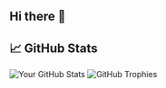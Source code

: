 ## Hi there 👋

<!--
**myphyk/myphyk** is a ✨ _special_ ✨ repository because its `README.md` (this file) appears on your GitHub profile.

Here are some ideas to get you started:

- 🔭 I’m currently working on ...
- 🌱 I’m currently learning ...
- 👯 I’m looking to collaborate on ...
- 🤔 I’m looking for help with ...
- 💬 Ask me about ...
- 📫 How to reach me: ...
- 😄 Pronouns: ...
- ⚡ Fun fact: ...
-->
## 📈 GitHub Stats
![Your GitHub Stats](https://github-readme-stats.vercel.app/api?username=myphyk&show_icons=true&hide_title=true)
![GitHub Trophies](https://github-profile-trophy.vercel.app/?username=myphyk)
